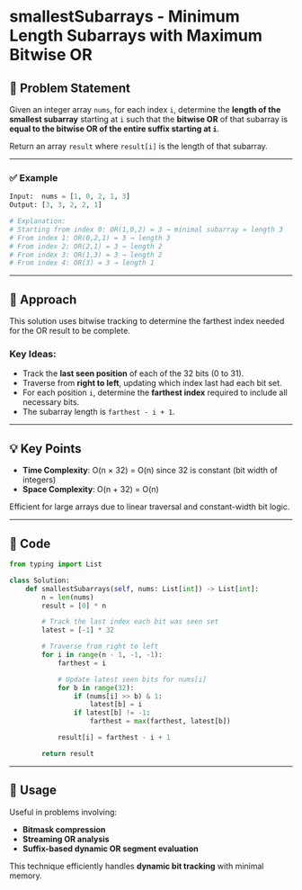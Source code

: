 # smallestSubarrays - Minimum Length Subarrays with Maximum Bitwise OR

## 📘 Problem Statement

Given an integer array `nums`, for each index `i`, determine the **length of the smallest subarray** starting at `i` such that the **bitwise OR** of that subarray is **equal to the bitwise OR of the entire suffix starting at `i`**.

Return an array `result` where `result[i]` is the length of that subarray.

---

### ✅ Example

```python
Input:  nums = [1, 0, 2, 1, 3]
Output: [3, 3, 2, 2, 1]

# Explanation:
# Starting from index 0: OR(1,0,2) = 3 → minimal subarray = length 3
# From index 1: OR(0,2,1) = 3 → length 3
# From index 2: OR(2,1) = 3 → length 2
# From index 3: OR(1,3) = 3 → length 2
# From index 4: OR(3) = 3 → length 1
```

---

## 🧠 Approach

This solution uses bitwise tracking to determine the farthest index needed for the OR result to be complete.

### Key Ideas:
- Track the **last seen position** of each of the 32 bits (0 to 31).
- Traverse from **right to left**, updating which index last had each bit set.
- For each position `i`, determine the **farthest index** required to include all necessary bits.
- The subarray length is `farthest - i + 1`.

---

## 💡 Key Points

- **Time Complexity**: O(n × 32) = O(n) since 32 is constant (bit width of integers)
- **Space Complexity**: O(n + 32) = O(n)

Efficient for large arrays due to linear traversal and constant-width bit logic.

---

## 📄 Code

```python
from typing import List

class Solution:
    def smallestSubarrays(self, nums: List[int]) -> List[int]:
        n = len(nums)
        result = [0] * n

        # Track the last index each bit was seen set
        latest = [-1] * 32

        # Traverse from right to left
        for i in range(n - 1, -1, -1):
            farthest = i

            # Update latest seen bits for nums[i]
            for b in range(32):
                if (nums[i] >> b) & 1:
                    latest[b] = i
                if latest[b] != -1:
                    farthest = max(farthest, latest[b])

            result[i] = farthest - i + 1

        return result
```

---

## 📂 Usage

Useful in problems involving:
- **Bitmask compression**
- **Streaming OR analysis**
- **Suffix-based dynamic OR segment evaluation**

This technique efficiently handles **dynamic bit tracking** with minimal memory.
